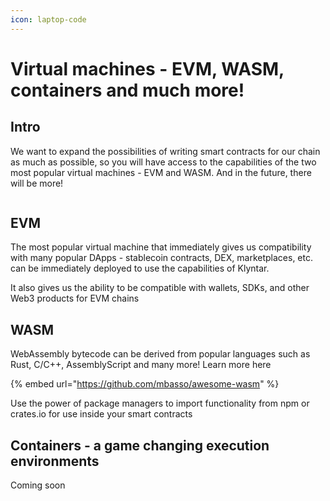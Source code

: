 ```yaml
---
icon: laptop-code
---
```


# Virtual machines - EVM, WASM, containers and much more!

## Intro

We want to expand the possibilities of writing smart contracts for our chain as much as possible, so you will have access to the capabilities of the two most popular virtual machines - EVM and WASM. And in the future, there will be more!

<figure><img src="../.gitbook/assets/Frame 29.png" alt=""><figcaption></figcaption></figure>

## EVM

The most popular virtual machine that immediately gives us compatibility with many popular DApps - stablecoin contracts, DEX, marketplaces, etc. can be immediately deployed to use the capabilities of Klyntar.

It also gives us the ability to be compatible with wallets, SDKs, and other Web3 products for EVM chains

## WASM

WebAssembly bytecode can be derived from popular languages ​​such as Rust, C/C++, AssemblyScript and many more! Learn more here

{% embed url="https://github.com/mbasso/awesome-wasm" %}

Use the power of package managers to import functionality from npm or crates.io for use inside your smart contracts

## Containers - a game changing execution environments

Coming soon
